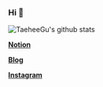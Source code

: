 ### Hi 👋

![TaeheeGu's github stats](https://github-readme-stats.vercel.app/api?username=TaeheeGu&show_icons=true)
 
[**Notion**](https://goodda22.notion.site/Taehee_Gu-19d164759f7940b0ae66e8d12ba393b1)

[**Blog**](https://velog.io/@good_da22)

[**Instagram**](https://www.instagram.com/good_da22)

